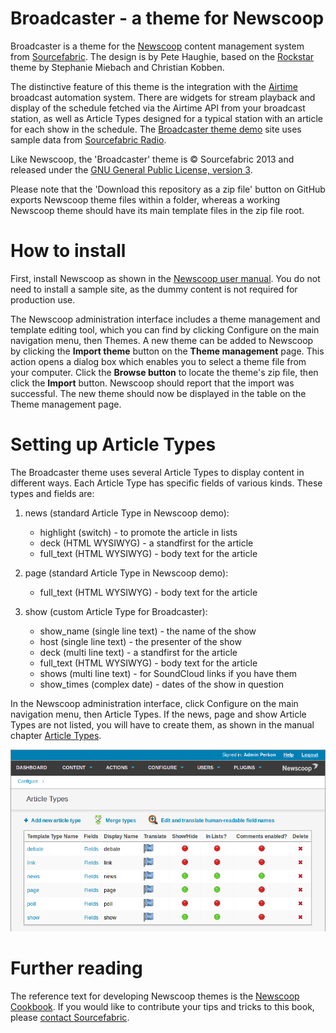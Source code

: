 Broadcaster - a theme for Newscoop
==================================

Broadcaster is a theme for the [Newscoop](http://www.sourcefabric.org/en/newscoop/) content management system from [Sourcefabric](http://www.sourcefabric.org/). The design is by Pete Haughie, based on the [Rockstar](https://github.com/newscoop/theme-Rockstar) theme by Stephanie Miebach and Christian Kobben.

The distinctive feature of this theme is the integration with the [Airtime](http://www.sourcefabric.org/en/airtime) broadcast automation system. There are widgets for stream playback and display of the schedule fetched via the Airtime API from your broadcast station, as well as Article Types designed for a typical station with an article for each show in the schedule. The [Broadcaster theme demo](http://broadcaster.lab.sourcefabric.org/) site uses sample data from [Sourcefabric Radio](http://radio.sourcefabric.org/).

Like Newscoop, the 'Broadcaster' theme is &copy; Sourcefabric 2013 and released under the [GNU General Public License, version 3](https://www.gnu.org/licenses/gpl.html).

Please note that the 'Download this repository as a zip file' button on GitHub exports Newscoop theme files within a folder, whereas a working Newscoop theme should have its main template files in the zip file root.

How to install
==============

First, install Newscoop as shown in the [Newscoop user manual](http://sourcefabric.booktype.pro/newscoop-42-for-journalists-and-editors/system-requirements/). You do not need to install a sample site, as the dummy content is not required for production use.

The Newscoop administration interface includes a theme management and template editing tool, which you can find by clicking Configure on the main navigation menu, then Themes. A new theme can be added to Newscoop by clicking the **Import theme** button on the **Theme management** page. This action opens a dialog box which enables you to select a theme file from your computer. Click the **Browse button** to locate the theme's zip file, then click the **Import** button. Newscoop should report that the import was successful. The new theme should now be displayed in the table on the Theme management page.

Setting up Article Types
========================

The Broadcaster theme uses several Article Types to display content in different ways. Each Article Type has specific fields of various kinds. These types and fields are:

1. news (standard Article Type in Newscoop demo):
   * highlight (switch) - to promote the article in lists
   * deck (HTML WYSIWYG) - a standfirst for the article
   * full_text (HTML WYSIWYG) - body text for the article

2. page (standard Article Type in Newscoop demo):
   * full_text (HTML WYSIWYG) - body text for the article

3. show (custom Article Type for Broadcaster):
   * show_name (single line text) - the name of the show
   * host (single line text) - the presenter of the show
   * deck (multi line text) - a standfirst for the article
   * full_text (HTML WYSIWYG) - body text for the article
   * shows (multi line text) - for SoundCloud links if you have them
   * show_times (complex date) - dates of the show in question

In the Newscoop administration interface, click Configure on the main navigation menu, then Article Types. If the news, page and show Article Types are not listed, you will have to create them, as shown in the manual chapter [Article Types](http://sourcefabric.booktype.pro/newscoop-42-for-journalists-and-editors/article-types/).

![List of Article Types](documentation/Screenshot-Article_Types.png)

Further reading
===============

The reference text for developing Newscoop themes is the [Newscoop Cookbook](http://manuals.sourcefabric.org/). If you would like to contribute your tips and tricks to this book, please [contact Sourcefabric](http://www.sourcefabric.org/en/about/contactus/).
